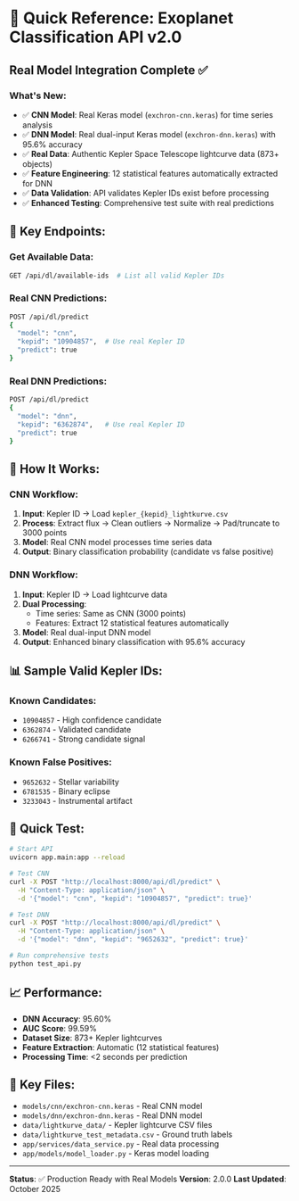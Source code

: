 # 🚀 Quick Reference: Exoplanet Classification API v2.0

## Real Model Integration Complete ✅

### What's New:
- ✅ **CNN Model**: Real Keras model (`exchron-cnn.keras`) for time series analysis
- ✅ **DNN Model**: Real dual-input Keras model (`exchron-dnn.keras`) with 95.6% accuracy
- ✅ **Real Data**: Authentic Kepler Space Telescope lightcurve data (873+ objects)
- ✅ **Feature Engineering**: 12 statistical features automatically extracted for DNN
- ✅ **Data Validation**: API validates Kepler IDs exist before processing
- ✅ **Enhanced Testing**: Comprehensive test suite with real predictions

## 🎯 Key Endpoints:

### Get Available Data:
```bash
GET /api/dl/available-ids  # List all valid Kepler IDs
```

### Real CNN Predictions:
```bash
POST /api/dl/predict
{
  "model": "cnn",
  "kepid": "10904857",  # Use real Kepler ID
  "predict": true
}
```

### Real DNN Predictions:
```bash
POST /api/dl/predict
{
  "model": "dnn", 
  "kepid": "6362874",   # Use real Kepler ID
  "predict": true
}
```

## 🔬 How It Works:

### CNN Workflow:
1. **Input**: Kepler ID → Load `kepler_{kepid}_lightkurve.csv`
2. **Process**: Extract flux → Clean outliers → Normalize → Pad/truncate to 3000 points
3. **Model**: Real CNN model processes time series data
4. **Output**: Binary classification probability (candidate vs false positive)

### DNN Workflow:
1. **Input**: Kepler ID → Load lightcurve data
2. **Dual Processing**:
   - Time series: Same as CNN (3000 points)
   - Features: Extract 12 statistical features automatically
3. **Model**: Real dual-input DNN model
4. **Output**: Enhanced binary classification with 95.6% accuracy

## 📊 Sample Valid Kepler IDs:

### Known Candidates:
- `10904857` - High confidence candidate
- `6362874` - Validated candidate  
- `6266741` - Strong candidate signal

### Known False Positives:
- `9652632` - Stellar variability
- `6781535` - Binary eclipse
- `3233043` - Instrumental artifact

## 🧪 Quick Test:

```bash
# Start API
uvicorn app.main:app --reload

# Test CNN
curl -X POST "http://localhost:8000/api/dl/predict" \
  -H "Content-Type: application/json" \
  -d '{"model": "cnn", "kepid": "10904857", "predict": true}'

# Test DNN  
curl -X POST "http://localhost:8000/api/dl/predict" \
  -H "Content-Type: application/json" \
  -d '{"model": "dnn", "kepid": "9652632", "predict": true}'

# Run comprehensive tests
python test_api.py
```

## 📈 Performance:
- **DNN Accuracy**: 95.60%
- **AUC Score**: 99.59%
- **Dataset Size**: 873+ Kepler lightcurves
- **Feature Extraction**: Automatic (12 statistical features)
- **Processing Time**: <2 seconds per prediction

## 🔗 Key Files:
- `models/cnn/exchron-cnn.keras` - Real CNN model
- `models/dnn/exchron-dnn.keras` - Real DNN model  
- `data/lightkurve_data/` - Kepler lightcurve CSV files
- `data/lightkurve_test_metadata.csv` - Ground truth labels
- `app/services/data_service.py` - Real data processing
- `app/models/model_loader.py` - Keras model loading

---
**Status**: ✅ Production Ready with Real Models
**Version**: 2.0.0
**Last Updated**: October 2025